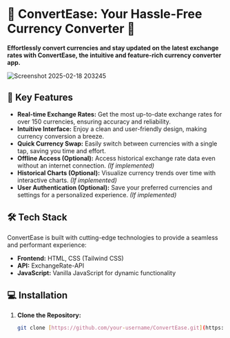 # 💱 ConvertEase: Your Hassle-Free Currency Converter 💸

**Effortlessly convert currencies and stay updated on the latest exchange rates with ConvertEase, the intuitive and feature-rich currency converter app.**

![Screenshot 2025-02-18 203245](https://github.com/user-attachments/assets/c148cab7-50f8-448d-a50b-b8253b507e13)

## 🚀 Key Features

* **Real-time Exchange Rates:**  Get the most up-to-date exchange rates for over 150 currencies, ensuring accuracy and reliability.
* **Intuitive Interface:**  Enjoy a clean and user-friendly design, making currency conversion a breeze.
* **Quick Currency Swap:**  Easily switch between currencies with a single tap, saving you time and effort.
* **Offline Access (Optional):**  Access historical exchange rate data even without an internet connection. *(If implemented)*
* **Historical Charts (Optional):** Visualize currency trends over time with interactive charts. *(If implemented)*
* **User Authentication (Optional):** Save your preferred currencies and settings for a personalized experience. *(If implemented)*

## 🛠️ Tech Stack

ConvertEase is built with cutting-edge technologies to provide a seamless and performant experience:

* **Frontend:** HTML, CSS (Tailwind CSS)
* **API:** ExchangeRate-API
* **JavaScript:**  Vanilla JavaScript for dynamic functionality

## 💻 Installation

1. **Clone the Repository:**
   ```bash
   git clone [https://github.com/your-username/ConvertEase.git](https://www.google.com/search?q=https://github.com/your-username/ConvertEase.git)  *(Replace with your repository URL)*
